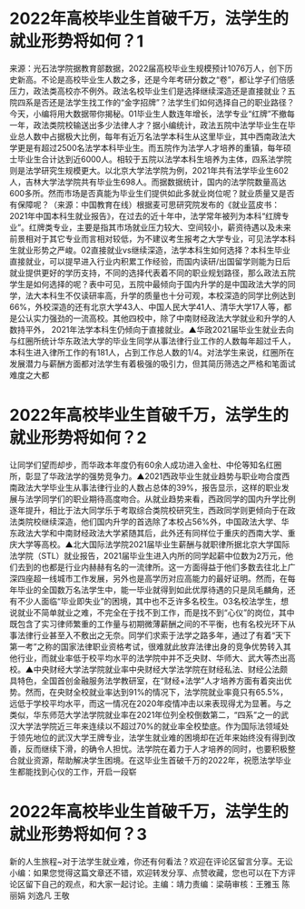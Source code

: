 # 2022年高校毕业生首破千万，法学生的就业形势将如何？1

来源：光石法学院据教育部数据，2022届高校毕业生规模预计1076万人，创下历史新高。不论是高校毕业生人数之多，还是今年考研分数之“卷”，都让学子们倍感压力，政法类高校亦不例外。政法名校毕业生们是选择继续深造还是直接就业？五院四系是否还是法学生找工作的“金字招牌”？法学生们如何选择自己的职业路径？今天，小编将用大数据带你揭秘。01毕业生人数连年增长，法学专业“红牌”不撤每一年，政法类院校输送出多少法律人才？据小编统计，政法五院中法学毕业生在毕业总人数中占据极大比例，每年有近万名法学本科生从这里毕业，其中西南政法大学更是有超过2500名法学本科毕业生。而五院作为法学人才培养的重镇，每年硕士毕业生合计达到近6000人。相较于五院以法学本科生培养为主体，四系法学院则是法学研究生规模更大。以北京大学法学院为例，2021年共有法学毕业生602人，吉林大学法学院共有毕业生698人。而据数据统计，国内的法学院数量高达600多所。然而市场是否真能为毕业生们提供如此多就业岗位呢？就业质量又是否有保障呢？（来源：中国教育在线）根据麦可思研究院发布的《就业蓝皮书：2021年中国本科生就业报告》，在过去的近十年中，法学常年被列为本科“红牌专业”。红牌类专业，主要是指其市场就业压力较大、空间较小，薪资待遇以及未来前景相对于其它专业而言相对较低，为不建议考生报考之大学专业，可见法学本科生就业形势之严峻。02直接就业vs继续深造，法学本科生如何选择？本科生毕业直接就业，可以提早进入行业内积累工作经验，而国内读研/出国留学则能为日后就业提供更好的学历支持，不同的选择代表着不同的职业规划路径，那么政法五院学生是如何选择的呢？表中可见，五院中最倾向于国内升学的是中国政法大学的同学，法大本科生不仅读研率高，升学的质量也十分可观，本校深造的同学比例达到66%，外校深造的还有北京大学43人、中国人民大学41人、清华大学17人等，都是公认实力强劲的一流高校。其他四校中，除了中南财经政法大学就业和升学的人数持平外， 2021年法学本科生仍倾向于直接就业。▲华政2021届毕业生就业去向与红圈所统计华东政法大学的毕业生同学从事法律行业工作的人数每年超过千人，本科生进入律所工作的有181人，占到工作总人数的1/4。对法学生来说，红圈所在发展潜力与薪酬方面都对法学生有着极强的吸引力，但其简历筛选之严格和笔面试难度之大都

# 2022年高校毕业生首破千万，法学生的就业形势将如何？2

让同学们望而却步，而华政本年度仍有60余人成功进入金杜、中伦等知名红圈所，彰显了华政法学的强势竞争力。▲2021西政毕业生就业趋势与职业吻合度西南政法大学毕业生从事法律行业的人数占总体的39%，报告显示，这样的职业发展与法学同学们的职业期待高度吻合。从就业趋势来看，西政同学的国内升学比例逐年提升，相比于法大同学乐于考取综合类院校研究生，西政同学则更倾向于在政法类院校继续深造，他们国内升学的首选除了本校占56%外，中国政法大学、华东政法大学和中南财经政法大学紧随其后，此外还有同样位于重庆的西南大学、重庆大学等高校。▲北大国际法学院2021届毕业生薪酬与就职律所据北京大学国际法学院（STL）就业报告，2021届毕业生进入内所的同学起薪中位数为2万元，他们去到的也都是行业内赫赫有名的一流律所。这一方面得益于他们多数去往北上广深四座超一线城市工作发展，另外也是高学历对应高能力的最好证明。然而，在每年毕业的全国数万名法学生中，能一毕业就得到如此优厚待遇的只是凤毛麟角，还有不少人面临“毕业即失业”的困境，其中也不乏许多名校生。03名校法学生，想说就业不简单就业之难，不完全在于找不到工作，而是找不到“心仪”的岗位，其中既包含了实习律师繁重的工作量与初期微薄薪酬之间的不平衡，也有名校光环下从事法律行业甚至入不敷出之无奈。同学们求索于法学之路多年，通过了有着“天下第一考”之称的国家法律职业资格考试，很难就此放弃法律出身的竞争优势转入其他行业，而就业率低于校平均水平的法学院中并不乏央财、华师大、武大等杰出高校。▲中央财经大学法学院就业率中央财经大学法学院在财经私法、财经公法颇具特色，全国首创金融服务法学教研室，在“财经+法学”人才培养方面有着突出优势。然而，在央财全校就业率达到91%的情况下，法学院就业率竟只有65.5%，远低于学校平均水平，而这一情况在2020年疫情冲击以来表现得尤为显著。与之类似，华东师范大学法学院就业率在2021年位列全校倒数第二，“四系”之一的武汉大学法学院近三年来连续以不超过70%的就业率全校垫底。作为国际法领域处于领先地位的武汉大学王牌专业，法学生就业难的困境却在近年来始终没有得到改善，反而继续下滑，的确令人担忧。法学院在着力于人才培养的同时，也要积极整合就业资源，帮助解决学生困境。在这毕业生首破千万的2022年，祝愿法学毕业生都能找到心仪的工作，开启一段崭

# 2022年高校毕业生首破千万，法学生的就业形势将如何？3

新的人生旅程~对于法学生就业难，你还有何看法？欢迎在评论区留言分享。无讼小编：如果您觉得这篇文章还不错，欢迎转发分享、点赞收藏，您也可以在下方评论区留下自己的观点，和大家一起讨论。主编：靖力责编：梁萌审核：王雅玉 陈丽娟 刘逸凡 王敬

